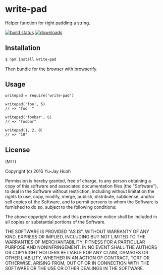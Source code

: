 
# write-pad

Helper function for right padding a string.

[![build status](https://circleci.com/gh/yjhuoh/right-pad.svg?style=shield&circle-token=6615a20dff4ae2cd86e423115553bff076ca07d0)](https://circleci.com/gh/yjhuoh/right-pad)
[![downloads](https://img.shields.io/npm/dm/right-pad.svg)](https://www.npmjs.org/package/right-pad)

## Installation

```bash
$ npm install write-pad
```

Then bundle for the browser with
[browserify](https://github.com/substack/browserify).

## Usage

```
writepad = require('write-pad')

writepad('foo', 5)
// => "foo  "

writepad('foobar', 6)
// => "foobar"

writepad(1, 2, 0)
// => "10"
```

## License

(MIT)

Copyright (c) 2016 Yu-Jay Huoh

Permission is hereby granted, free of charge, to any person obtaining a copy of
this software and associated documentation files (the "Software"), to deal in
the Software without restriction, including without limitation the rights to
use, copy, modify, merge, publish, distribute, sublicense, and/or sell copies
of the Software, and to permit persons to whom the Software is furnished to do
so, subject to the following conditions:

The above copyright notice and this permission notice shall be included in all
copies or substantial portions of the Software.

THE SOFTWARE IS PROVIDED "AS IS", WITHOUT WARRANTY OF ANY KIND, EXPRESS OR
IMPLIED, INCLUDING BUT NOT LIMITED TO THE WARRANTIES OF MERCHANTABILITY,
FITNESS FOR A PARTICULAR PURPOSE AND NONINFRINGEMENT. IN NO EVENT SHALL THE
AUTHORS OR COPYRIGHT HOLDERS BE LIABLE FOR ANY CLAIM, DAMAGES OR OTHER
LIABILITY, WHETHER IN AN ACTION OF CONTRACT, TORT OR OTHERWISE, ARISING FROM,
OUT OF OR IN CONNECTION WITH THE SOFTWARE OR THE USE OR OTHER DEALINGS IN THE
SOFTWARE.
